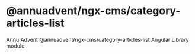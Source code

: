 
# @annuadvent/ngx-cms/category-articles-list

Annu Advent @annuadvent/ngx-cms/category-articles-list Angular Library module.
